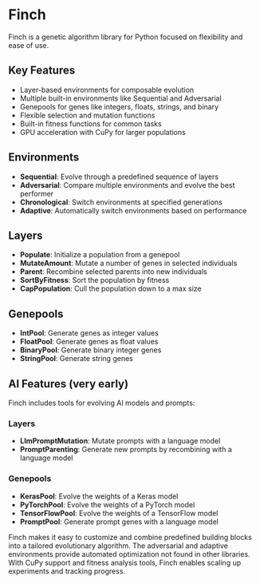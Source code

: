# Finch

Finch is a genetic algorithm library for Python focused on flexibility and ease of use.

## Key Features

- Layer-based environments for composable evolution
- Multiple built-in environments like Sequential and Adversarial  
- Genepools for genes like integers, floats, strings, and binary
- Flexible selection and mutation functions
- Built-in fitness functions for common tasks 
- GPU acceleration with CuPy for larger populations

## Environments

- **Sequential**: Evolve through a predefined sequence of layers
- **Adversarial**: Compare multiple environments and evolve the best performer
- **Chronological**: Switch environments at specified generations
- **Adaptive**: Automatically switch environments based on performance

## Layers

- **Populate**: Initialize a population from a genepool
- **MutateAmount**: Mutate a number of genes in selected individuals
- **Parent**: Recombine selected parents into new individuals
- **SortByFitness**: Sort the population by fitness
- **CapPopulation**: Cull the population down to a max size
  
## Genepools  

- **IntPool**: Generate genes as integer values
- **FloatPool**: Generate genes as float values
- **BinaryPool**: Generate binary integer genes 
- **StringPool**: Generate string genes

## AI Features (very early)

Finch includes tools for evolving AI models and prompts:

### Layers

- **LlmPromptMutation**: Mutate prompts with a language model  
- **PromptParenting**: Generate new prompts by recombining with a language model

### Genepools

- **KerasPool**: Evolve the weights of a Keras model
- **PyTorchPool**: Evolve the weights of a PyTorch model
- **TensorFlowPool**: Evolve the weights of a TensorFlow model
- **PromptPool**: Generate prompt genes with a language model

Finch makes it easy to customize and combine predefined building blocks into a tailored evolutionary algorithm. The adversarial and adaptive environments provide automated optimization not found in other libraries. With CuPy support and fitness analysis tools, Finch enables scaling up experiments and tracking progress.